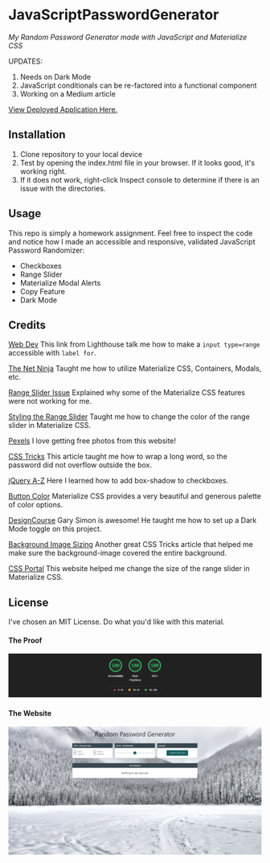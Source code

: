 # JavaScriptPasswordGenerator
*My Random Password Generator made with JavaScript and Materialize CSS*

UPDATES:

1. Needs on Dark Mode
2. JavaScript conditionals can be re-factored into a functional component
3. Working on a Medium article

[View Deployed Application Here.](https://pythonidaer.github.io/JavaScriptPasswordGenerator/)

## Installation
1. Clone repository to your local device
2. Test by opening the index.html file in your browser. If it looks good, it's working right.
3. If it does not work, right-click Inspect console to determine if there is an issue with the directories.

## Usage
This repo is simply a homework assignment. Feel free to inspect the code and notice how I made an accessible and responsive, validated JavaScript Password Randomizer:
- Checkboxes
- Range Slider
- Materialize Modal Alerts
- Copy Feature
- Dark Mode
  
## Credits
[Web Dev](https://web.dev/label/?utm_source=lighthouse&utm_medium=devtools) This link from Lighthouse talk me how to make a `input type=range` accessible with `label for`.

[The Net Ninja](https://www.youtube.com/watch?v=j6y1UVxr3jg&list=PL4cUxeGkcC9gGrbtvASEZSlFEYBnPkmff&index=7) Taught me how to utilize Materialize CSS, Containers, Modals, etc.

[Range Slider Issue](https://github.com/Dogfalo/materialize/issues/6036) Explained why some of the Materialize CSS features were not working for me.

[Styling the Range Slider](https://stackoverflow.com/questions/40534973/changing-the-color-of-the-range-slider-in-materializecss) Taught me how to change the color of the range slider in Materialize CSS.

[Pexels](https://www.pexels.com/photo/a-clear-sky-at-night-2885320/) I love getting free photos from this website!

[CSS Tricks](https://css-tricks.com/almanac/properties/o/overflow-wrap/) This article taught me how to wrap a long word, so the password did not overflow outside the box.

[jQuery A-Z](https://www.jquery-az.com/materialize/demo.php?ex=57.0_3) Here I learned how to add box-shadow to checkboxes.

[Button Color](https://materializecss.com/color.html) Materialize CSS provides a very beautiful and generous palette of color options.

[DesignCourse](https://www.youtube.com/watch?v=ZKXv_ZHQ654) Gary Simon is awesome! He taught me how to set up a Dark Mode toggle on this project.

[Background Image Sizing](https://css-tricks.com/forums/topic/background-image-height-problem-not-fitting-to-the-screen/) Another great CSS Tricks article that helped me make sure the background-image covered the entire background.

[CSS Portal](https://www.cssportal.com/style-input-range/) This website helped me change the size of the range slider in Materialize CSS.
  
## License
I've chosen an MIT License. Do what you'd like with this material.

#### The Proof
![Google Lighthouse Perfect Score](assets/images/lighthouse.png)

#### The Website
![Password Generator](assets/images/generator.png)
